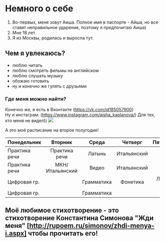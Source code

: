 # Немного о себе
1. Во-первых, меня зовут Аиша. Полное имя в паспорте - Айша, но все ставят неправильное ударение, поэтому я предпочитаю Аиша)
2. Мне 18 лет.
3. Я из Москвы, родилась и выросла тут.
## Чем я увлекаюсь?
- люблю читать
- люблю смотреть фильмы на английском
- люблю слушать музыку
- обожаю готовить
- ну и конечно же гулять с друзьями
### Где меня можно найти?
 Конечно же, я есть в Вконтакте (https://vk.com/id185057900)            
 Ну и инстаграм: (https://www.instagram.com/aisha_kaplanova/)
 Для тех, кто меня не видел))
 ![](https://vk.com/id185057900?z=photo185057900_456241106%2Fphotos185057900)

А это моё расписание на второе полугодие!
 
 |  Понедельник    | Вторник    | Среда    | Четверг    | Пятница    | 
| :----------- | :----------: | :----------: | :----------: | -----------: |
| Практика речи | Практика речи | Латынь | Итальянский |
| Практика речи | МКН/Итальянский | Видео | Итальянский |
| Цифровая гр. |                  | Грамматика | Фонетика | Лекция МКН |
| Цифровая гр. |                  | Грамматика |

Моё любимое стихотворение - это стихотворение Константина Симонова "Жди меня"
[http://rupoem.ru/simonov/zhdi-menya-i.aspx] чтобы прочитать его!
---------------
